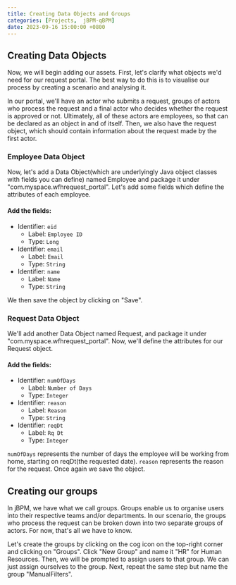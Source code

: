 ```yaml
---
title: Creating Data Objects and Groups
categories: [Projects,  jBPM-qBPM]
date: 2023-09-16 15:00:00 +0800
---
```


## Creating Data Objects
Now, we will begin adding our assets. First, let's clarify what objects we'd need for our request portal. The best way to do this is to visualise our process by creating a scenario and analysing it. 

In our portal, we'll have an actor who submits a request, groups of actors who process the request and a final actor who decides whether the request is approved or not. Ultimately, all of these actors are employees, so that can be declared as an object in and of itself. Then, we also have the request object, which should contain information about the request made by the first actor.

### Employee Data Object
Now, let's add a Data Object(which are underlyingly Java object classes with fields you can define) named Employee and package it under "com.myspace.wfhrequest_portal". Let's add some fields which define the attributes of each employee.

#### Add the fields:
* Identifier: `eid`
    * Label: `Employee ID`
    * Type: `Long`
* Identifier: `email`
    * Label: `Email`
    * Type: `String`
* Identifier: `name`
    * Label: `Name`
    * Type: `String`

We then save the object by clicking on "Save".

### Request Data Object
We'll add another Data Object named Request, and package it under "com.myspace.wfhrequest_portal". Now, we'll define the attributes for our Request object.

#### Add the fields:
* Identifier: `numOfDays`
    * Label: `Number of Days`
    * Type: `Integer`
* Identifier: `reason`
    * Label: `Reason`
    * Type: `String`
* Identifier: `reqDt`
    * Label: `Rq Dt`
    * Type: `Integer`

`numOfDays` represents the number of days the employee will be working from home, starting on reqDt(the requested date). `reason` represents the reason for the request. Once again we save the object.

## Creating our groups
In jBPM, we have what we call groups. Groups enable us to organise users into their respective teams and/or departments. In our scenario, the groups who process the request can be broken down into two separate groups of actors. For now, that's all we have to know. 

Let's create the groups by clicking on the cog icon on the top-right corner and clicking on "Groups". Click "New Group" and name it "HR" for Human Resources. Then, we will be prompted to assign users to that group. We can just assign ourselves to the group. Next, repeat the same step but name the group "ManualFilters".
